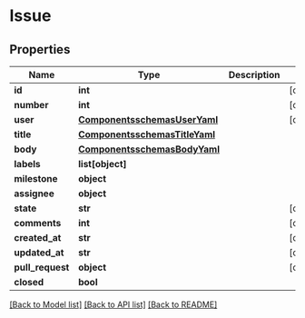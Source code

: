 # Issue

## Properties
Name | Type | Description | Notes
------------ | ------------- | ------------- | -------------
**id** | **int** |  | [optional] 
**number** | **int** |  | [optional] 
**user** | [**ComponentsschemasUserYaml**](ComponentsschemasUserYaml.md) |  | [optional] 
**title** | [**ComponentsschemasTitleYaml**](ComponentsschemasTitleYaml.md) |  | 
**body** | [**ComponentsschemasBodyYaml**](ComponentsschemasBodyYaml.md) |  | 
**labels** | **list[object]** |  | 
**milestone** | **object** |  | 
**assignee** | **object** |  | 
**state** | **str** |  | [optional] 
**comments** | **int** |  | [optional] 
**created_at** | **str** |  | [optional] 
**updated_at** | **str** |  | [optional] 
**pull_request** | **object** |  | [optional] 
**closed** | **bool** |  | 

[[Back to Model list]](../README.md#documentation-for-models) [[Back to API list]](../README.md#documentation-for-api-endpoints) [[Back to README]](../README.md)

